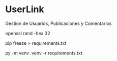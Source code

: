 # UserLink
Gestion de Usuarios, Publicaciones y Comentarios

openssl rand -hex 32

pip freeze > requirements.txt

py -m venv .venv -r requirements.txt
